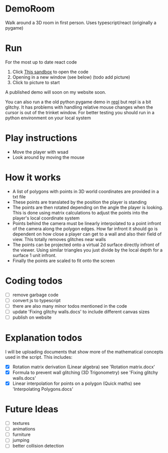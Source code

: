 # DemoRoom
Walk around a 3D room in first person. Uses typescript/react (originally a pygame)

# Run

For the most up to date react code
1. Click [This sandbox](https://codesandbox.io/s/demo-room-shsie?file=/src/polygons.txt) to open the code
2. Opening in a new window (see below)
  (todo add picture)
3. Click to picture to start

A published demo will soon on my website soon.
 
You can also run a the old python pygame demo in [repl](https://repl.it/@billybud/Demo-Room) but repl is a bit glitchy. It has problems with handling relative mouse changes when the cursor is out of the trinket window. For better testing you should run in a python environment on your local system

# Play instructions
- Move the player with wsad
- Look around by moving the mouse

# How it works

- A list of polygons with points in 3D world coordinates are provided in a txt file
- These points are translated by the position the player is standing
- The points are then rotated depending on the angle the player is looking. This is done using matrix calculations to adjust the points into the player's local coordinate system
- Points behind the camera must be linearly interpolated to a point infront of the camera along the polygon edges. How far infront it should go is dependent on how close a player can get to a wall and also their field of view. This totally removes glitches near walls 
- The points can be projected onto a virtual 2d surface directly infront of the viewer. Using similar triangles you just divide by the local depth for a surface 1 unit infront.
- Finally the points are scaled to fit onto the screen

# Coding todos
 - [ ] remove garbage code
 - [ ] convert js to typescript
 - [ ] there are also many minor todos mentioned in the code
 - [ ] update 'Fixing glitchy walls.docs' to include different canvas sizes
 - [ ] publish on website

# Explanation todos
I will be uploading documents that show more of the mathematical concepts used in the script. This includes:
 - [x] Rotation matrix derivation (Linear algebra) see 'Rotation matrix.docx'
 - [x] Formula to prevent wall glitching (3D Trigonometry) see 'Fixing glitchy walls.docs'
 - [x] Linear interpolation for points on a polygon (Quick maths) see 'Interpolating Polygons.docs'
 
 # Future Ideas
  - [ ] textures
  - [ ] animations
  - [ ] furniture
  - [ ] jumping
  - [ ] better collision detection

